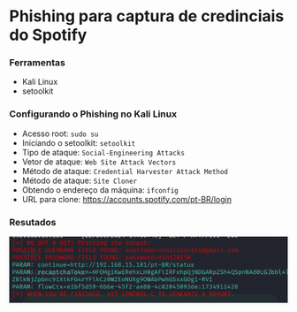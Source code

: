 # Phishing para captura de credinciais do Spotify

### Ferramentas

- Kali Linux
- setoolkit

### Configurando o Phishing no Kali Linux

- Acesso root: ``` sudo su ```
- Iniciando o setoolkit: ``` setoolkit ```
- Tipo de ataque: ``` Social-Engineering Attacks ```
- Vetor de ataque: ``` Web Site Attack Vectors ```
- Método de ataque: ```Credential Harvester Attack Method ```
- Método de ataque: ``` Site Cloner ```
- Obtendo o endereço da máquina: ``` ifconfig ```
- URL para clone: https://accounts.spotify.com/pt-BR/login

### Resutados

![Texto Alternativo](https://raw.githubusercontent.com/Lukgt4/dio-desafio-phishing/refs/heads/main/phishing%20spotify.png?token=GHSAT0AAAAAAC4JCYCPBT52SYG2Y3KTWXIUZ3ILTSA)
